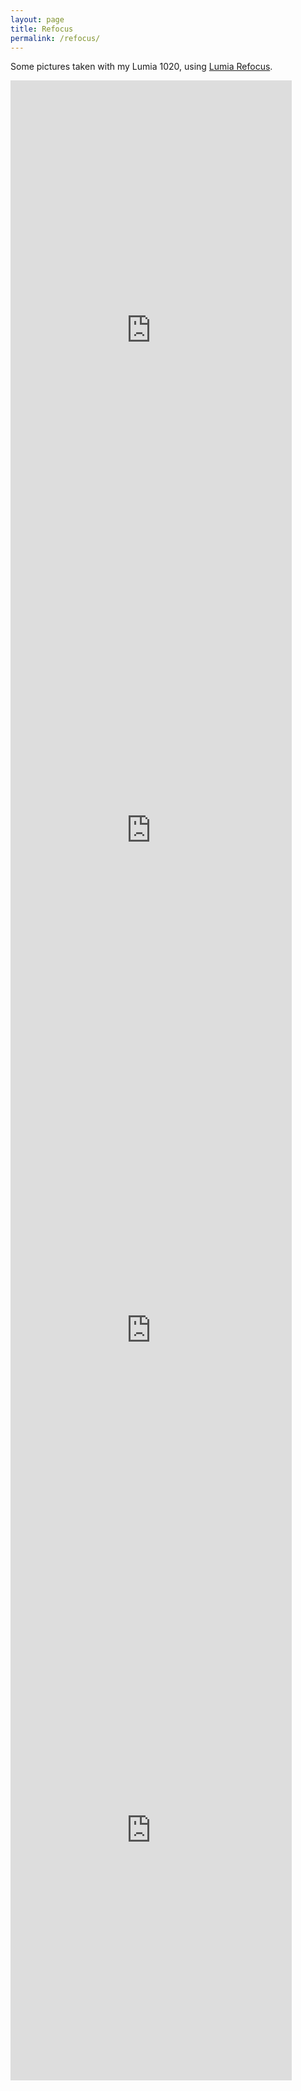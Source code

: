 ```yaml
---
layout: page
title: Refocus
permalink: /refocus/
---
```


Some pictures taken with my Lumia 1020, using [Lumia Refocus](https://www.lumiarefocus.com/).

<iframe width='450' height='800' src='https://lumiarefocus.com/refocus/60y6l5BQxkrTn4fP/image' frameborder='0' allowfullscreen></iframe>

<iframe width='450' height='800' src='https://lumiarefocus.com/refocus/jzkH6I3lkaCgHbNx/image' frameborder='0' allowfullscreen></iframe>

<iframe width='450' height='800' src='https://lumiarefocus.com/refocus/5vb0x3bN2KBYhOIw/image' frameborder='0' allowfullscreen></iframe>

<iframe width='450' height='800' src='https://lumiarefocus.com/refocus/Fmjd7Zy7Besrou32/image' frameborder='0' allowfullscreen></iframe>







